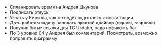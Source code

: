 * Спланировать время на Андрея Шкунова
* Подписать отпуск
* Узнать у Кирилла, как он ведёт подготовку к инсталляции
* Дать ребятам задачу написать простой драйвер (request, response)
* Получил битые ссылки для TC Updater, надо пофиксить баг
* По 3 уровню С4 у Андрея был комментарий. Посмотреть, возможно поправить диаграмму